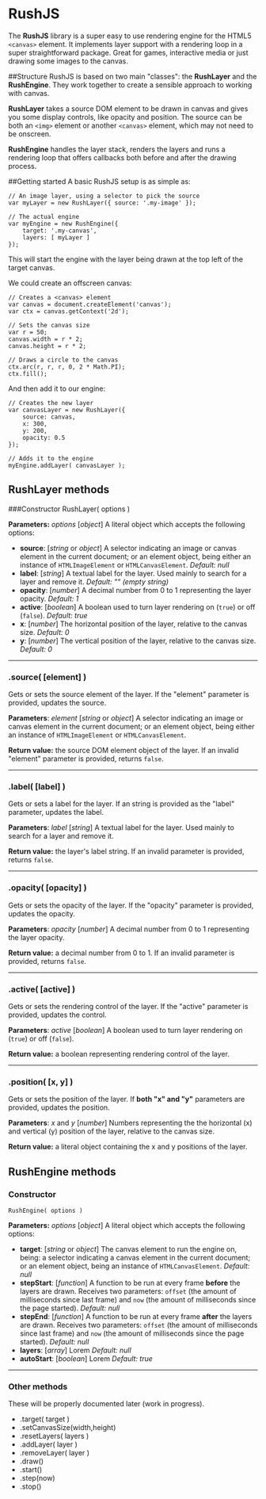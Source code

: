 # RushJS
The **RushJS** library is a super easy to use rendering engine for the HTML5 `<canvas>` element. It implements layer support with a rendering loop in a super straightforward package. Great for games, interactive media or just drawing some images to the canvas.

##Structure
RushJS is based on two main "classes": the **RushLayer** and the **RushEngine**. They work together to create a sensible approach to working with canvas.

**RushLayer** takes a source DOM element to be drawn in canvas and gives you some display controls, like opacity and position. The source can be both an `<img>` element or another `<canvas>` element, which may not need to be onscreen.

**RushEngine** handles the layer stack, renders the layers and runs a rendering loop that offers callbacks both before and after the drawing process.

##Getting started
A basic RushJS setup is as simple as:

    // An image layer, using a selector to pick the source
    var myLayer = new RushLayer({ source: '.my-image' });

    // The actual engine
    var myEngine = new RushEngine({
        target: '.my-canvas',
        layers: [ myLayer ]
    });

This will start the engine with the layer being drawn at the top left of the target canvas.

We could create an offscreen canvas:

    // Creates a <canvas> element
    var canvas = document.createElement('canvas');
    var ctx = canvas.getContext('2d');

    // Sets the canvas size
    var r = 50;
    canvas.width = r * 2;
    canvas.height = r * 2;

    // Draws a circle to the canvas
    ctx.arc(r, r, r, 0, 2 * Math.PI);
    ctx.fill();

And then add it to our engine:

    // Creates the new layer
    var canvasLayer = new RushLayer({
        source: canvas,
        x: 300,
        y: 200,
        opacity: 0.5
    });

    // Adds it to the engine
    myEngine.addLayer( canvasLayer );

## RushLayer methods

###Constructor
    RushLayer( options )

**Parameters:** *options* [*object*] A literal object which accepts the following options:

- **source**: [*string* or *object*] A selector indicating an image or canvas element in the current document; or an element object, being either an instance of `HTMLImageElement` or `HTMLCanvasElement`.
*Default: null*
- **label**: [*string*] A textual label for the layer. Used mainly to search for a layer and remove it.
*Default: "" (empty string)*
- **opacity**: [*number*] A decimal number from 0 to 1 representing the layer opacity.
*Default: 1*
- **active**: [*boolean*] A boolean used to turn layer rendering on (`true`) or off (`false`).
*Default: true*
- **x**: [*number*] The horizontal position of the layer, relative to the canvas size.
*Default: 0*
- **y**: [*number*] The vertical position of the layer, relative to the canvas size.
*Default: 0*

---

### .source( [element] )
Gets or sets the source element of the layer. If the "element" parameter is provided, updates the source.

**Parameters**: *element* [*string* or *object*] A selector indicating an image or canvas element in the current document; or an element object, being either an instance of `HTMLImageElement` or `HTMLCanvasElement`.

**Return value:** the source DOM element object of the layer. If an invalid "element" parameter is provided, returns `false`.

---

### .label( [label] )
Gets or sets a label for the layer. If an string is provided as the "label" parameter, updates the label.

**Parameters**: *label* [*string*] A textual label for the layer. Used mainly to search for a layer and remove it.

**Return value:** the layer's label string. If an invalid parameter is provided, returns `false`.

---

### .opacity( [opacity] )
Gets or sets the opacity of the layer. If the "opacity" parameter is provided, updates the opacity.

**Parameters**: *opacity* [*number*] A decimal number from 0 to 1 representing the layer opacity.

**Return value:** a decimal number from 0 to 1. If an invalid parameter is provided, returns `false`.

---

### .active( [active] )
Gets or sets the rendering control of the layer. If the "active" parameter is provided, updates the control.

**Parameters**: *active* [*boolean*] A boolean used to turn layer rendering on (`true`) or off (`false`).

**Return value:** a boolean representing rendering control of the layer.

---

### .position( [x, y] )
Gets or sets the position of the layer. If **both "x" and "y"** parameters are provided, updates the position.

**Parameters**: *x* and *y* [*number*] Numbers representing the the horizontal (x) and vertical (y) position of the layer, relative to the canvas size.

**Return value:** a literal object containing the x and y positions of the layer.


## RushEngine methods
### Constructor
    RushEngine( options )

**Parameters:** *options* [*object*] A literal object which accepts the following options:

- **target**: [*string* or *object*] The canvas element to run the engine on, being: a selector indicating a canvas element in the current document; or an element object, being an instance of `HTMLCanvasElement`.
*Default: null*
- **stepStart**: [*function*] A function to be run at every frame **before** the layers are drawn. Receives two parameters: `offset` (the amount of milliseconds since last frame) and `now` (the amount of milliseconds since the page started).
*Default: null*
- **stepEnd**: [*function*] A function to be run at every frame **after** the layers are drawn. Receives two parameters: `offset` (the amount of milliseconds since last frame) and `now` (the amount of milliseconds since the page started).
*Default: null*
- **layers**: [*array*] Lorem
*Default: null*
- **autoStart**: [*boolean*] Lorem
*Default: true*

---
### Other methods
These will be properly documented later (work in progress).

- .target( target )
- .setCanvasSize(width,height)
- .resetLayers( layers )
- .addLayer( layer )
- .removeLayer( layer )
- .draw()
- .start()
- .step(now)
- .stop()
